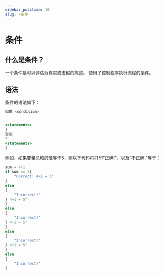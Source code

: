 ```yaml
---
sidebar_position: 10
slug: /条件
---
```


# 条件

## 什么是条件？

一个条件是可以评估为真实或虚假的陈述。 使用了控制程序执行流程的条件。

## 语法

条件的语法如下：

```jsx
如果 <condition>


<statements>
}
否则
*
<statements>
}
```

例如，如果变量总和的值等于5，则以下代码将打印“正确!”，以及“不正确!”等于：


```jsx
sum = 4+1
if sum == 5{
    "Correct! 4+1 = 5"
}
else
{
    "Incorrect!"
} 4+1 = 5"
}
else
{
    "Incorrect!"
} 4+1 = 5"
}
else
{
    "Incorrect!"
} 4+1 = 5"
}
else
{
    "Incorrect!"
}
```

